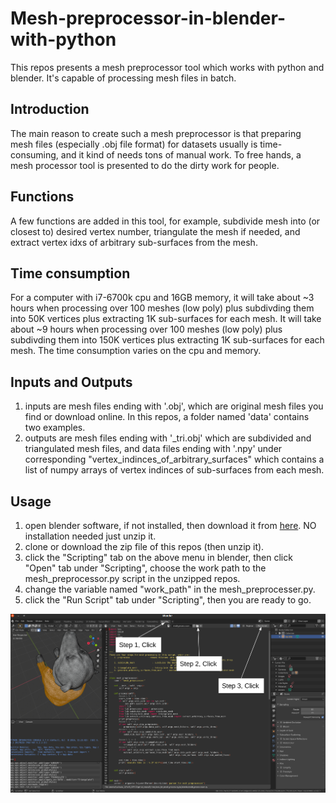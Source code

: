 # Mesh-preprocessor-in-blender-with-python
This repos presents a mesh preprocessor tool which works with python and blender. It's capable of processing mesh files in batch.

## Introduction
The main reason to create such a mesh preprocessor is that preparing mesh files (especially .obj file format) for datasets usually is time-consuming, and it kind of needs tons of manual work. To free hands, a mesh processor tool is presented to do the dirty work for people.

## Functions
A few functions are added in this tool, for example, subdivide mesh into (or closest to) desired vertex number, triangulate the mesh if needed, and extract vertex idxs of arbitrary sub-surfaces from the mesh. 

## Time consumption
For a computer with i7-6700k cpu and 16GB memory, it will take about ~3 hours when processing over 100 meshes (low poly) plus subdivding them into 50K vertices plus extracting 1K sub-surfaces for each mesh. It will take about ~9 hours when processing over 100 meshes (low poly) plus subdivding them into 150K vertices plus extracting 1K sub-surfaces for each mesh. The time consumption varies on the cpu and memory.

## Inputs and Outputs
1. inputs are mesh files ending with '.obj', which are original mesh files you find or download online. In this repos, a folder named 'data' contains two examples.
2. outputs are mesh files ending with '\_tri.obj' which are subdivided and triangulated mesh files, and data files ending with '.npy' under corresponding "vertex_indinces_of_arbitrary_surfaces" which contains a list of numpy arrays of vertex indinces of sub-surfaces from each mesh. 

## Usage
1. open blender software, if not installed, then download it from [here](https://www.blender.org/download/). NO installation needed just unzip it.
2. clone or download the zip file of this repos (then unzip it).
3. click the "Scripting" tab on the above menu in blender, then click "Open" tab under "Scripting", choose the work path to the mesh_preprocessor.py script in the unzipped repos.
4. change the variable named "work_path" in the mesh_preprocesser.py. 
5. click the "Run Script" tab under "Scripting", then you are ready to go.

<div align='center'>
  <img src='media/mesh_preprocesser_blender.png'>
</div>


